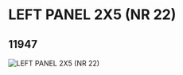 # LEFT PANEL 2X5 (NR 22)
## 11947
![LEFT PANEL 2X5 (NR 22)](https://lc-www-live-s.legocdn.com/media/bricks/5/2/6022752.jpg)